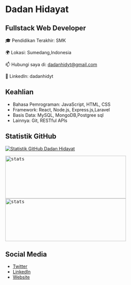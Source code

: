 # Dadan Hidayat

## Fullstack Web Developer

🎓 Pendidikan Terakhir: SMK

🌍 Lokasi: Sumedang,Indonesia

📫 Hubungi saya di: dadanhidyt@gmail.com

💼 LinkedIn: dadanhidyt

## Keahlian

- Bahasa Pemrograman: JavaScript, HTML, CSS
- Framework: React, Node.js, Express.js,Laravel
- Basis Data: MySQL, MongoDB,Postgree sql
- Lainnya: Git, RESTful APIs


## Statistik GitHub

[![Statistik GitHub Dadan Hidayat](https://github-readme-stats.vercel.app/api?username=dadan-hidyt&show_icons=true&theme=radical)](https://github.com/dadanhidayat)

<div align="left">
<kbd><img height="135em" width="380em" alt="stats" src="https://github-readme-streak-stats.herokuapp.com?user=dadan-hidyt&theme=tokyonight_duo&hide_border=true&dates=27DDC9" />
</kbd>
<kbd><img height="135em" width="380em" alt="stats" src="https://github-readme-activity-graph.vercel.app/graph?username=dadan-hidyt&theme=react&hide_title=true"></kbd>
</div>

## Social Media

- [Twitter](link-twitter)
- [LinkedIn](link-linkedin)
- [Website](link-website)
